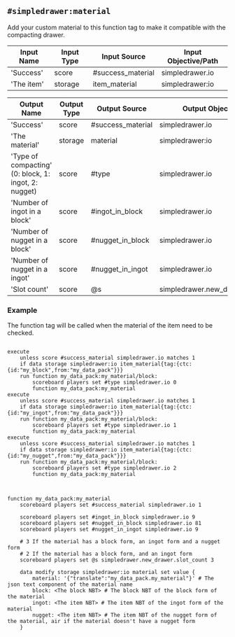 ## `#simpledrawer:material`

Add your custom material to this function tag to make it compatible with the compacting drawer.


| Input Name                            | Input Type   | Input Source             | Input Objective/Path    | 
| ---                                   | ---          | ---                      | ---                     | 
| 'Success'                 | score        | #success_material        | simpledrawer.io         | 
| 'The item'                   | storage      | item_material            | simpledrawer:io         |


| Output Name       | Output Type  | Output Source             | Output Objective/Path    | 
| ---               | ---          | ---                       | ---                     | 
| 'Success'         | score        | #success_material         | simpledrawer.io             | 
| 'The material'                   | storage      | material            | simpledrawer:io         |
| 'Type of compacting' <br> (0: block, 1: ingot, 2: nugget)        | score        | #type         | simpledrawer.io             | 
| 'Number of ingot in a block'         | score        | #ingot_in_block         | simpledrawer.io             | 
| 'Number of nugget in a block'         | score        | #nugget_in_block         | simpledrawer.io             |
| 'Number of nugget in a ingot'         | score        | #nugget_in_ingot         | simpledrawer.io             |
| 'Slot count'         | score        | @s         | simpledrawer.new_drawer.slot_count             |



### Example
The function tag will be called when the material of the item need to be checked.

```mcfunction

execute 
    unless score #success_material simpledrawer.io matches 1
    if data storage simpledrawer:io item_material{tag:{ctc:{id:"my_block",from:"my_data_pack"}}}
    run function my_data_pack:my_material/block:
        scoreboard players set #type simpledrawer.io 0
        function my_data_pack:my_material
execute 
    unless score #success_material simpledrawer.io matches 1
    if data storage simpledrawer:io item_material{tag:{ctc:{id:"my_ingot",from:"my_data_pack"}}}
    run function my_data_pack:my_material/block:
        scoreboard players set #type simpledrawer.io 1
        function my_data_pack:my_material
execute
    unless score #success_material simpledrawer.io matches 1
    if data storage simpledrawer:io item_material{tag:{ctc:{id:"my_nugget",from:"my_data_pack"}}}
    run function my_data_pack:my_material/block:
        scoreboard players set #type simpledrawer.io 2
        function my_data_pack:my_material

```

```mcfunction


function my_data_pack:my_material
    scoreboard players set #success_material simpledrawer.io 1

    scoreboard players set #ingot_in_block simpledrawer.io 9
    scoreboard players set #nugget_in_block simpledrawer.io 81
    scoreboard players set #nugget_in_ingot simpledrawer.io 9

    # 3 If the material has a block form, an ingot form and a nugget form
    # 2 If the material has a block form, and an ingot form 
    scoreboard players set @s simpledrawer.new_drawer.slot_count 3 

    data modify storage simpledrawer:io material set value {
        material: '{"translate":"my_data_pack.my_material"}' # The json text component of the material name
        block: <The block NBT> # The block NBT of the block form of the material
        ingot: <The item NBT> # The item NBT of the ingot form of the material
        nugget: <The item NBT> # The item NBT of the nugget form of the material, air if the material doesn't have a nugget form
    }

```